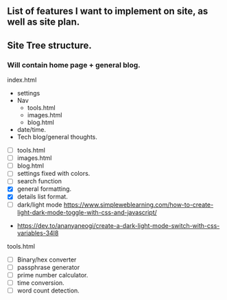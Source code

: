 ## List of features I want to implement on site, as well as site plan.

## Site Tree structure.

### Will contain home page + general blog.
index.html
  - settings
  - Nav
     - tools.html
     - images.html
     - blog.html
  - date/time.
  - Tech blog/general thoughts.

- [ ] tools.html
- [ ] images.html
- [ ] blog.html
- [ ] settings fixed with colors.
- [ ] search function
- [x] general formatting.
- [x] details list format.  
- [ ] dark/light mode https://www.simpleweblearning.com/how-to-create-light-dark-mode-toggle-with-css-and-javascript/
- https://dev.to/ananyaneogi/create-a-dark-light-mode-switch-with-css-variables-34l8 	

tools.html
- [ ] Binary/hex converter
- [ ] passphrase generator
- [ ] prime number calculator.
- [ ] time conversion.
- [ ] word count detection.
